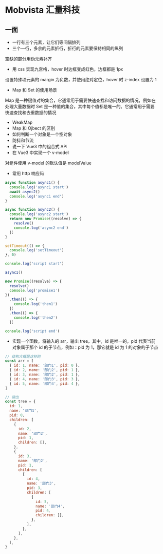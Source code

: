 # Mobvista 汇量科技

## 一面

- 一行有三个元素，让它们等间隔排列
- 三个一行，多余的元素折行，折行的元素要保持相同的纵列

空缺的部分用伪元素补齐

- 用 css 实现九宫格，hover 时边框变成红色，边框都是 1px

设置特殊项元素的 margin 为负数，并使用绝对定位，hover 时 z-index 设置为 1

- Map 和 Set 的使用场景

Map 是一种键值对的集合，它通常用于需要快速查找和访问数据的情况，例如在处理大量数据时
Set 是一种值的集合，其中每个值都是唯一的。它通常用于需要快速查找和去重数据的情况

- WeakMap
- Map 和 Ojbect 的区别
- 如何判断一个对象是一个空对象
- 防抖和节流
- 说一下 Vue3 中的组合式 API
- 在 Vue3 中实现一个 v-model

对组件使用 v-model 的默认值是 modelValue

- 常用 http 响应码

```js
async function async1() {
  console.log('async1 start')
  await async2()
  console.log('async1 end')
}

async function async2() {
  console.log('async2 start')
  return new Promise((resolve) => {
    resolve()
    console.log('async2 end')
  })
}

setTimeout(() => {
  console.log('setTimeout')
}, 0)

console.log('script start')

async1()

new Promise((resolve) => {
  resolve()
  console.log('promise1')
})
  .then(() => {
    console.log('then1')
  })
  .then(() => {
    console.log('then2')
  })

console.log('script end')
```

- 实现一个函数，将输入的 arr，输出 tree。其中，id 是唯一的，pid 代表当前对象属于那个 id 的子节点，例如：pid 为 1，那它就是 id 为 1 的对象的子节点

```js
// 结构大概是这样的
const arr = [
  { id: 1, name: '部门1', pid: 0 },
  { id: 2, name: '部门2', pid: 1 },
  { id: 3, name: '部门2', pid: 1 },
  { id: 4, name: '部门3', pid: 3 },
  { id: 5, name: '部门4', pid: 4 },
]

// 输出
const tree = {
  id: 1,
  name: '部门1',
  pid: 0,
  children: [
    {
      id: 2,
      name: '部门2',
      pid: 1,
      children: [],
    },
    {
      id: 3,
      name: '部门2',
      pid: 1,
      children: [
        {
          id: 4,
          name: '部门3',
          pid: 3,
          children: [
            {
              id: 5,
              name: '部门4',
              pid: 4,
              children: [],
            },
          ],
        },
      ],
    },
  ],
}
```
